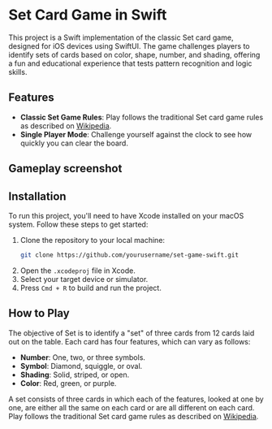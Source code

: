 
# Set Card Game in Swift

This project is a Swift implementation of the classic Set card game, designed for iOS devices using SwiftUI. The game challenges players to identify sets of cards based on color, shape, number, and shading, offering a fun and educational experience that tests pattern recognition and logic skills.

## Features

- **Classic Set Game Rules**: Play follows the traditional Set card game rules as described on [Wikipedia](https://en.wikipedia.org/wiki/Set_(card_game)).
- **Single Player Mode**: Challenge yourself against the clock to see how quickly you can clear the board.

## Gameplay screenshot


## Installation

To run this project, you'll need to have Xcode installed on your macOS system. Follow these steps to get started:

1. Clone the repository to your local machine:
   ```bash
   git clone https://github.com/yourusername/set-game-swift.git
   ```
2. Open the `.xcodeproj` file in Xcode.
3. Select your target device or simulator.
4. Press `Cmd + R` to build and run the project.

## How to Play

The objective of Set is to identify a "set" of three cards from 12 cards laid out on the table. Each card has four features, which can vary as follows:

- **Number**: One, two, or three symbols.
- **Symbol**: Diamond, squiggle, or oval.
- **Shading**: Solid, striped, or open.
- **Color**: Red, green, or purple.

A set consists of three cards in which each of the features, looked at one by one, are either all the same on each card or are all different on each card. Play follows the traditional Set card game rules as described on [Wikipedia](https://en.wikipedia.org/wiki/Set_(card_game)).


